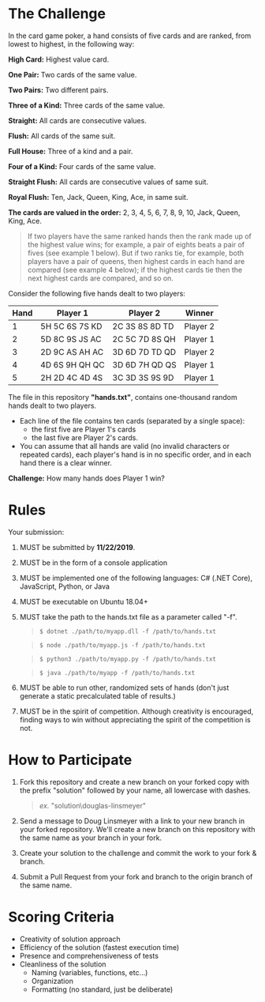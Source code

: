 # The Challenge

In the card game poker, a hand consists of five cards and are ranked, from lowest to highest, in the following way:

**High Card:** Highest value card.

**One Pair:** Two cards of the same value.

**Two Pairs:** Two different pairs.

**Three of a Kind:** Three cards of the same value.

**Straight:** All cards are consecutive values.

**Flush:** All cards of the same suit.

**Full House:** Three of a kind and a pair.

**Four of a Kind:** Four cards of the same value.

**Straight Flush:** All cards are consecutive values of same suit.

**Royal Flush:** Ten, Jack, Queen, King, Ace, in same suit.

**The cards are valued in the order:** 2, 3, 4, 5, 6, 7, 8, 9, 10, Jack, Queen, King, Ace.

>If two players have the same ranked hands then the rank made up of the highest value wins; for example, a pair of eights beats a pair of fives (see example 1 below). But if two ranks tie, for example, both players have a pair of queens, then highest cards in each hand are compared (see example 4 below); if the highest cards tie then the next highest cards are compared, and so on.

Consider the following five hands dealt to two players:

Hand  | Player 1          | Player 2       | Winner
---   | ---               | ---            | ---
1     | 5H 5C 6S 7S KD    | 2C 3S 8S 8D TD | Player 2
2	  | 5D 8C 9S JS AC    | 2C 5C 7D 8S QH | Player 1
3	  | 2D 9C AS AH AC    | 3D 6D 7D TD QD | Player 2
4     | 4D 6S 9H QH QC    | 3D 6D 7H QD QS | Player 1
5     | 2H 2D 4C 4D 4S    | 3C 3D 3S 9S 9D | Player 1

The file in this repository **"hands.txt"**, contains one-thousand random hands dealt to two players. 

* Each line of the file contains ten cards (separated by a single space): 
    * the first five are Player 1's cards
    * the last five are Player 2's cards. 
* You can assume that all hands are valid (no invalid characters or repeated cards), each player's hand is in no specific order, and in each hand there is a clear winner.

**Challenge:** How many hands does Player 1 win?

# Rules

Your submission:

1. MUST be submitted by **11/22/2019**.

1. MUST be in the form of a console application

1. MUST be implemented one of the following languages: C# (.NET Core), JavaScript, Python, or Java

1. MUST be executable on Ubuntu 18.04+

1. MUST take the path to the hands.txt file as a parameter called "-f".
    > ```$ dotnet ./path/to/myapp.dll -f /path/to/hands.txt```
    
    > ```$ node ./path/to/myapp.js -f /path/to/hands.txt```

    > ```$ python3 ./path/to/myapp.py -f /path/to/hands.txt```

    > ```$ java ./path/to/myapp -f /path/to/hands.txt```

1. MUST be able to run other, randomized sets of hands (don't just generate a static precalculated table of results.)

1. MUST be in the spirit of competition. Although creativity is encouraged, finding ways to win without appreciating the spirit of the competition is not.

# How to Participate

1. Fork this repository and create a new branch on your forked copy with the prefix "solution" followed by your name, all lowercase with dashes.
    > *ex.* "solution\douglas-linsmeyer"

1. Send a message to Doug Linsmeyer with a link to your new branch in your forked repository. We'll create a new branch on this repository with the same name as your branch in your fork.

1. Create your solution to the challenge and commit the work to your fork & branch.

1. Submit a Pull Request from your fork and branch to the origin branch of the same name.

# Scoring Criteria
* Creativity of solution approach
* Efficiency of the solution (fastest execution time)
* Presence and comprehensiveness of tests
* Cleanliness of the solution
    * Naming (variables, functions, etc...)
    * Organization
    * Formatting (no standard, just be deliberate)
